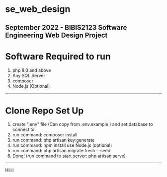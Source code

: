 # se_web_design
September 2022 - BIBIS2123 Software Engineering Web Design Project
---
# Software Required to run
1. php 8.0 and above
2. Any SQL Server
3. composer
4. Node.js (Optional)
---
# Clone Repo Set Up
1. create ".env" file (Can copy from .env.example ) and set database to connect to.
2. run command: composer install
3. run command: php artisan key:generate
4. run command: npm install use Node.js (optional)
5. run command: php artisan migrate:fresh --seed
6. Done! (run command to start server: php artisan serve)
---
Hiiiii